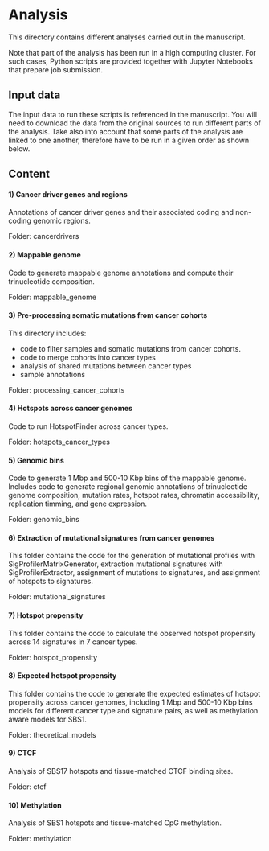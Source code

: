 # Analysis

This directory contains different analyses carried out in the manuscript. 

Note that part of the analysis has been run in a high computing cluster. For such cases, Python scripts are provided together with Jupyter Notebooks that prepare job submission. 

## Input data

The input data to run these scripts is referenced in the manuscript. You will need to download the data from the original sources to run different parts of the analysis. Take also into account that some parts of the analysis are linked to one another, therefore have to be run in a given order as shown below. 

## Content

#### 1) Cancer driver genes and regions

Annotations of cancer driver genes and their associated coding and non-coding genomic regions. 

Folder: cancerdrivers

#### 2) Mappable genome

Code to generate mappable genome annotations and compute their trinucleotide composition.

Folder: mappable\_genome

#### 3) Pre-processing somatic mutations from cancer cohorts

This directory includes:
- code to filter samples and somatic mutations from cancer cohorts. 
- code to merge cohorts into cancer types
- analysis of shared mutations between cancer types
- sample annotations

Folder: processing\_cancer\_cohorts

#### 4) Hotspots across cancer genomes

Code to run HotspotFinder across cancer types.

Folder: hotspots\_cancer\_types

#### 5) Genomic bins

Code to generate 1 Mbp and 500-10 Kbp bins of the mappable genome. Includes code to generate regional genomic annotations of trinucleotide genome composition, mutation rates, hotspot rates, chromatin accessibility, replication timming, and gene expression. 

Folder: genomic\_bins

#### 6) Extraction of mutational signatures from cancer genomes

This folder contains the code for the generation of mutational profiles with SigProfilerMatrixGenerator, extraction mutational signatures with SigProfilerExtractor, assignment of mutations to signatures, and assignment of hotspots to signatures. 

Folder: mutational\_signatures

#### 7) Hotspot propensity 

This folder contains the code to calculate the observed hotspot propensity across 14 signatures in 7 cancer types. 

Folder: hotspot\_propensity

#### 8) Expected hotspot propensity 

This folder contains the code to generate the expected estimates of hotspot propensity across cancer genomes, including 1 Mbp and 500-10 Kbp bins models for different cancer type and signature pairs, as well as methylation aware models for SBS1. 

Folder: theoretical\_models

#### 9) CTCF

Analysis of SBS17 hotspots and tissue-matched CTCF binding sites. 

Folder: ctcf

#### 10) Methylation

Analysis of SBS1 hotspots and tissue-matched CpG methylation. 

Folder: methylation

